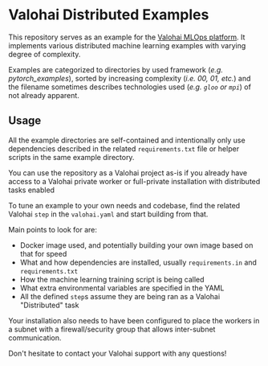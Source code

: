 # Valohai Distributed Examples

This repository serves as an example for the [Valohai MLOps platform][vh]. 
It implements various distributed machine learning examples with varying degree of complexity. 

Examples are categorized to directories by used framework (_e.g. pytorch_examples_), sorted
by increasing complexity (_i.e. 00, 01, etc._) and the filename sometimes describes
technologies used (_e.g. `gloo` or `mpi`_) of not already apparent.

[vh]: https://valohai.com/

## Usage

All the example directories are self-contained and intentionally only use dependencies described in 
the related `requirements.txt` file or helper scripts in the same example directory.

You can use the repository as a Valohai project as-is if you already have access to 
a Valohai private worker or full-private installation with distributed tasks enabled

To tune an example to your own needs and codebase, find the related Valohai `step` 
in the `valohai.yaml` and start building from that.

Main points to look for are:

* Docker image used, and potentially building your own image based on that for speed
* What and how dependencies are installed, usually `requirements.in` and `requirements.txt`
* How the machine learning training script is being called
* What extra environmental variables are specified in the YAML
* All the defined `step`s assume they are being ran as a Valohai "Distributed" task

Your installation also needs to have been configured to place the workers in a subnet with a firewall/security 
group that allows inter-subnet communication.

Don't hesitate to contact your Valohai support with any questions!
